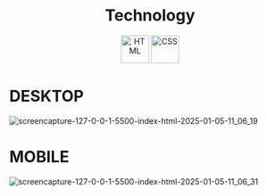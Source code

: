 

<h1 align="center">Technology</h1>
<div align="center">
  <img src="https://cdn.jsdelivr.net/gh/devicons/devicon/icons/html5/html5-original.svg" alt="HTML" width="50" height="50"/>
  <img src="https://cdn.jsdelivr.net/gh/devicons/devicon/icons/css3/css3-original.svg" alt="CSS" width="50" height="50"/>

</div>





# DESKTOP



![screencapture-127-0-0-1-5500-index-html-2025-01-05-11_06_19](https://github.com/user-attachments/assets/734c4620-11ff-44ad-bba3-8b4b9b57907b)


# MOBILE

![screencapture-127-0-0-1-5500-index-html-2025-01-05-11_06_31](https://github.com/user-attachments/assets/b55cd1ad-389f-419e-85ee-862337a98d04)






